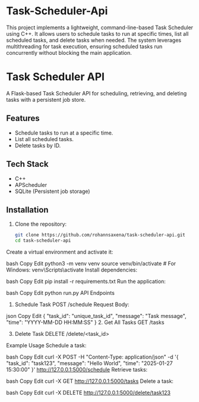 # Task-Scheduler-Api
This project implements a lightweight, command-line-based Task Scheduler using C++. It allows users to schedule tasks to run at specific times, list all scheduled tasks, and delete tasks when needed. The system leverages multithreading for task execution, ensuring scheduled tasks run concurrently without blocking the main application.
# Task Scheduler API

A Flask-based Task Scheduler API for scheduling, retrieving, and deleting tasks with a persistent job store.

## Features
- Schedule tasks to run at a specific time.
- List all scheduled tasks.
- Delete tasks by ID.

## Tech Stack
- C++ 
- APScheduler
- SQLite (Persistent job storage)

## Installation

1. Clone the repository:
   ```bash
   git clone https://github.com/rohannsaxena/task-scheduler-api.git
   cd task-scheduler-api
Create a virtual environment and activate it:

bash
Copy
Edit
python3 -m venv venv
source venv/bin/activate  # For Windows: venv\\Scripts\\activate
Install dependencies:

bash
Copy
Edit
pip install -r requirements.txt
Run the application:

bash
Copy
Edit
python run.py
API Endpoints
1. Schedule Task
POST /schedule
Request Body:

json
Copy
Edit
{
  "task_id": "unique_task_id",
  "message": "Task message",
  "time": "YYYY-MM-DD HH:MM:SS"
}
2. Get All Tasks
GET /tasks

3. Delete Task
DELETE /delete/<task_id>

Example Usage
Schedule a task:

bash
Copy
Edit
curl -X POST -H "Content-Type: application/json" -d '{
  "task_id": "task123",
  "message": "Hello World",
  "time": "2025-01-27 15:30:00"
}' http://127.0.0.1:5000/schedule
Retrieve tasks:

bash
Copy
Edit
curl -X GET http://127.0.0.1:5000/tasks
Delete a task:

bash
Copy
Edit
curl -X DELETE http://127.0.0.1:5000/delete/task123

